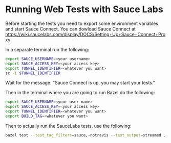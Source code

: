 # Running Web Tests with Sauce Labs

Before starting the tests you need to export some environment variables and
start Sauce Connect. You can dowload Sauce Connect at
https://wiki.saucelabs.com/display/DOCS/Setting+Up+Sauce+Connect+Proxy

In a separate terminal run the following: 
```sh 
export SAUCE_USERNAME=<your username> 
export SAUCE_ACCESS_KEY=<your access key> 
export TUNNEL_IDENTIFIER=<whatever you want> 
sc -i $TUNNEL_IDENTIFIER
```

Wait for the message: "Sauce Connect is up, you may start your tests."

Then in the terminal where you are going to run Bazel do the following:

```sh
export SAUCE_USERNAME=<your user name>
export SAUCE_ACCESS_KEY=<your access key>
export TUNNEL_IDENTIFIER=<whatever you want>
export BUILD_TAG=<whatever you want>
```

Then to actually run the SauceLabs tests, use the following: 
```sh 
bazel test --test_tag_filters=sauce,-notravis --test_output=streamed ...
```
